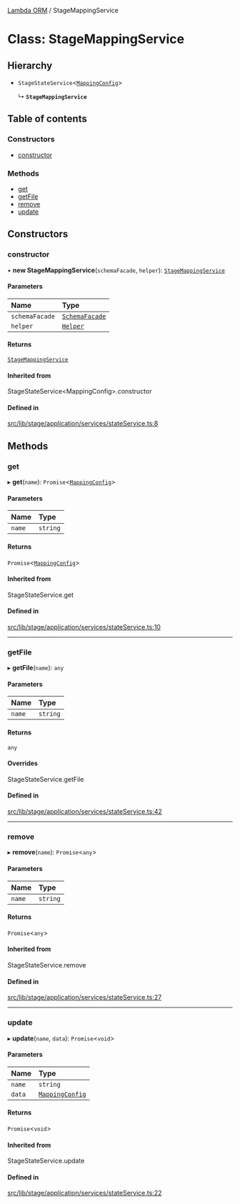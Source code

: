 [Lambda ORM](../README.md) / StageMappingService

# Class: StageMappingService

## Hierarchy

- `StageStateService`\<[`MappingConfig`](../interfaces/MappingConfig.md)\>

  ↳ **`StageMappingService`**

## Table of contents

### Constructors

- [constructor](StageMappingService.md#constructor)

### Methods

- [get](StageMappingService.md#get)
- [getFile](StageMappingService.md#getfile)
- [remove](StageMappingService.md#remove)
- [update](StageMappingService.md#update)

## Constructors

### constructor

• **new StageMappingService**(`schemaFacade`, `helper`): [`StageMappingService`](StageMappingService.md)

#### Parameters

| Name | Type |
| :------ | :------ |
| `schemaFacade` | [`SchemaFacade`](SchemaFacade.md) |
| `helper` | [`Helper`](Helper.md) |

#### Returns

[`StageMappingService`](StageMappingService.md)

#### Inherited from

StageStateService\<MappingConfig\>.constructor

#### Defined in

[src/lib/stage/application/services/stateService.ts:8](https://github.com/FlavioLionelRita/lambdaorm/blob/a55d8095/src/lib/stage/application/services/stateService.ts#L8)

## Methods

### get

▸ **get**(`name`): `Promise`\<[`MappingConfig`](../interfaces/MappingConfig.md)\>

#### Parameters

| Name | Type |
| :------ | :------ |
| `name` | `string` |

#### Returns

`Promise`\<[`MappingConfig`](../interfaces/MappingConfig.md)\>

#### Inherited from

StageStateService.get

#### Defined in

[src/lib/stage/application/services/stateService.ts:10](https://github.com/FlavioLionelRita/lambdaorm/blob/a55d8095/src/lib/stage/application/services/stateService.ts#L10)

___

### getFile

▸ **getFile**(`name`): `any`

#### Parameters

| Name | Type |
| :------ | :------ |
| `name` | `string` |

#### Returns

`any`

#### Overrides

StageStateService.getFile

#### Defined in

[src/lib/stage/application/services/stateService.ts:42](https://github.com/FlavioLionelRita/lambdaorm/blob/a55d8095/src/lib/stage/application/services/stateService.ts#L42)

___

### remove

▸ **remove**(`name`): `Promise`\<`any`\>

#### Parameters

| Name | Type |
| :------ | :------ |
| `name` | `string` |

#### Returns

`Promise`\<`any`\>

#### Inherited from

StageStateService.remove

#### Defined in

[src/lib/stage/application/services/stateService.ts:27](https://github.com/FlavioLionelRita/lambdaorm/blob/a55d8095/src/lib/stage/application/services/stateService.ts#L27)

___

### update

▸ **update**(`name`, `data`): `Promise`\<`void`\>

#### Parameters

| Name | Type |
| :------ | :------ |
| `name` | `string` |
| `data` | [`MappingConfig`](../interfaces/MappingConfig.md) |

#### Returns

`Promise`\<`void`\>

#### Inherited from

StageStateService.update

#### Defined in

[src/lib/stage/application/services/stateService.ts:22](https://github.com/FlavioLionelRita/lambdaorm/blob/a55d8095/src/lib/stage/application/services/stateService.ts#L22)
